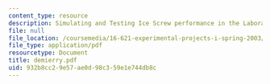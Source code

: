 ```yaml
---
content_type: resource
description: Simulating and Testing Ice Screw performance in the Laboratory
file: null
file_location: /coursemedia/16-621-experimental-projects-i-spring-2003/932b8cc29e57ae0d98c359e1e744db8c_demierry.pdf
file_type: application/pdf
resourcetype: Document
title: demierry.pdf
uid: 932b8cc2-9e57-ae0d-98c3-59e1e744db8c
---
```


